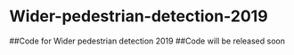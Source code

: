 # Wider-pedestrian-detection-2019
##Code for Wider pedestrian detection 2019
##Code will be released soon
